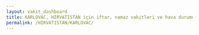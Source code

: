```yaml
---
layout: vakit_dashboard
title: KARLOVAC, HIRVATISTAN için iftar, namaz vakitleri ve hava durumu - ilçe/eyalet seç
permalink: /HIRVATISTAN/KARLOVAC/
---
```


<script type="text/javascript">
  var GLOBAL_COUNTRY = 'HIRVATISTAN';
  var GLOBAL_CITY = 'KARLOVAC';
  var GLOBAL_STATE = '';
  var lat = 72;
  var lon = 21;
</script>
